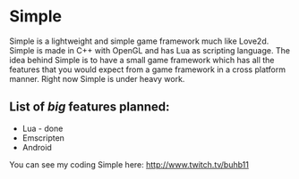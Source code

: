# Simple
Simple is a lightweight and simple game framework much like Love2d. Simple is made in C++ with OpenGL and has Lua as scripting language. The idea behind Simple is to have a small game framework which has all the features that you would expect from a game framework in a cross platform manner. Right now Simple is under heavy work.
## List of _big_ features planned:
+ Lua - done
+ Emscripten 
+ Android

You can see my coding Simple here: http://www.twitch.tv/buhb11 